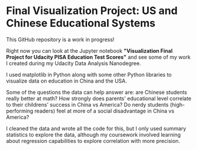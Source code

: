 # Final Visualization Project: US and Chinese Educational Systems

This GitHub repository is a work in progress!

Right now you can look at the Jupyter notebook **"Visualization Final Project for Udacity PISA Education Test Scores"**
and see some of my work I created during my Udacity Data Analysis Nanodegree.

I used matplotlib in Python along with some other Python libraries to visualize data on education in China and the USA.

Some of the questions the data can help answer are: are Chinese students really better at math? How strongly does
parents' educational level correlate to their childrens' success in China vs America? Do nerdy students (high-performing
readers) feel at more of a social disadvantage in China vs America?

I cleaned the data and wrote all the code for this, but I only used summary statistics to explore the data, although my
coursework involved learning about regression capabilities to explore correlation with more precision.
